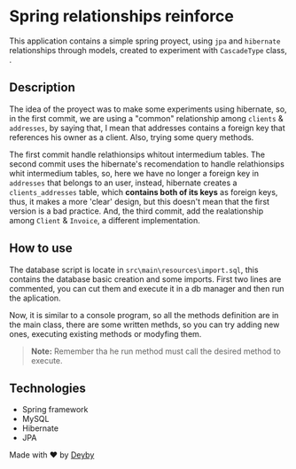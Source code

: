 # Spring relationships reinforce

This application contains a simple spring proyect, using `jpa` and `hibernate` relationships through models, created to experiment with `CascadeType` class, .

## Description

The idea of the proyect was to make some experiments using hibernate, so, in the first commit, we are using a "common" relationship among `clients` & `addresses`, by saying that, I mean that addresses contains a foreign key that references his owner as a client. Also, trying some query methods.

The first commit handle relathionsips whitout intermedium tables. 
The second commit uses the hibernate's recomendation to handle relathionsips whit intermedium tables, so, here we have no longer a foreign key in `addresses` that belongs to an user, instead, hibernate creates a `clients_addresses` table, which <strong>contains both of its keys</strong> as foreign keys, thus, it makes a more 'clear' design, but this doesn't mean that the first version is a bad practice.
And, the third commit, add the realationship among `Client` & `Invoice`, a different implementation.

## How to use

The database script is locate in `src\main\resources\import.sql`, this contains the database basic creation and some imports. First two lines are commented, you can cut them and execute it in a db manager and then run the aplication.

Now, it is similar to a console program, so all the methods definition are in the main class, there are some written methds, so you can try adding new ones, executing existing methods or modyfing them. 

> **Note:**
Remember tha he run method must call the desired method to execute.

## Technologies

- Spring framework
- MySQL
- Hibernate
- JPA

Made with ♥  by [Deyby](https://www.linkedin.com/in/deyby-ariza-4667731aa/)